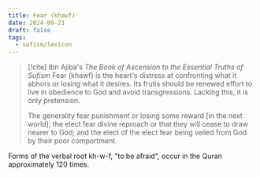 ```yaml
---
title: Fear (khawf)
date: 2024-09-21
draft: false
tags:
  - sufism/lexicon
---
```


> [!cite] Ibn Ajiba's *The Book of Ascension to the Essential Truths of Sufism*
> Fear (khawf) is the heart's distress at confronting what it abhors or losing what it desires. Its frutis should be renewed effort to live in obedience to God and avoid transgressions. Lacking this, it is only pretension.
> 
> The generality fear punishment or losing some reward [in the next world]; the elect fear divine reproach or that they will cease to draw nearer to God; and the elect of the elect fear being veiled from God by their poor comportment.

Forms of the verbal root kh-w-f, "to be afraid", occur in the Quran approximately 120 times.



